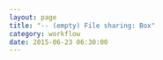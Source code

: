 ```yaml
---
layout: page
title: "-- (empty) File sharing: Box"
category: workflow
date: 2015-06-23 06:30:00
---
```



